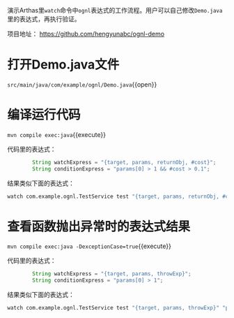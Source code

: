 
演示Arthas里`watch`命令中`ognl`表达式的工作流程。用户可以自己修改`Demo.java`里的表达式，再执行验证。

项目地址： https://github.com/hengyunabc/ognl-demo
# 打开Demo.java文件

`src/main/java/com/example/ognl/Demo.java`{{open}}

# 编译运行代码

`mvn compile exec:java`{{execute}}

代码里的表达式：

```java
        String watchExpress = "{target, params, returnObj, #cost}";
        String conditionExpress = "params[0] > 1 && #cost > 0.1";
```

结果类似下面的表达式：

```bash
watch com.example.ognl.TestService test "{target, params, returnObj, #cost}" "params[0] > 1 && #cost > 0.1" -x 3
```

# 查看函数抛出异常时的表达式结果

`mvn compile exec:java -DexceptionCase=true`{{execute}}

代码里的表达式：

```java
        String watchExpress = "{target, params, throwExp}";
        String conditionExpress = "params[0] > 1";
```

结果类似下面的表达式：

```bash
watch com.example.ognl.TestService test "{target, params, throwExp}" "params[0] > 1" -e -x 2
```
